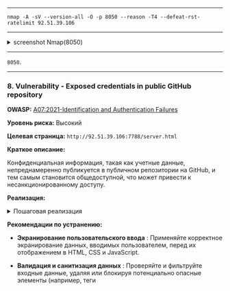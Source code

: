 ___

```
nmap -A -sV --version-all -O -p 8050 --reason -T4 --defeat-rst-ratelimit 92.51.39.106
```

___

<details>
<summary>screenshot Nmap(8050)</summary>
  
![](screenshots/SCANNING/nmap/nmap_8050.png)

</details>

___

`8050`.

___

### 8. Vulnerability - Exposed credentials in public GitHub repository

**OWASP:** [A07:2021-Identification and Authentication Failures](https://owasp.org/Top10/A07_2021-Identification_and_Authentication_Failures/)

**Уровень риска:** Высокий

**Целевая страница:** `http://92.51.39.106:7788/server.html`

**Краткое описание:**

Конфиденциальная информация, такая как учетные данные, непреднамеренно публикуется в публичном репозитории на GitHub, и тем самым становится общедоступной, что может привести к несанкционированному доступу.

**Реализация:**

<details>
<summary>Пошаговая реализация</summary>

- **XSS реализация**
    
Для реализации уязвимости на странице `http://92.51.39.106:7788/search`, была использована полезная нагрузка, которая выполняет JavaScript-код, вызывающий функцию Alert, в качестве содержимого окна выводится значение `document.cookie` пользователя:

```
<script>alert(document.cookie)</script> 
```

![](screenshots/TESTING/XSS/7788/search.png)
    
- **Вывод**
    
В результате эксплуатации уязвимости **XSS** были получены данные `document.cookie` пользователя, **уязвимость подтверждена**. 

</details>

**Рекомендации по устранению:**

- **Экранирование пользовательского ввода** : Применяйте корректное экранирование данных, вводимых пользователем, перед их отображением в HTML, CSS и JavaScript.

- **Валидация и санитизация данных** : Проверяйте и фильтруйте входные данные, удаляя или блокируя потенциально опасные элементы (например, теги <script>).

- **Использование Content Security Policy (CSP)** : Настройте заголовки CSP для ограничения источников выполнения скриптов, минимизируя риск выполнения внедрённого кода.

___









